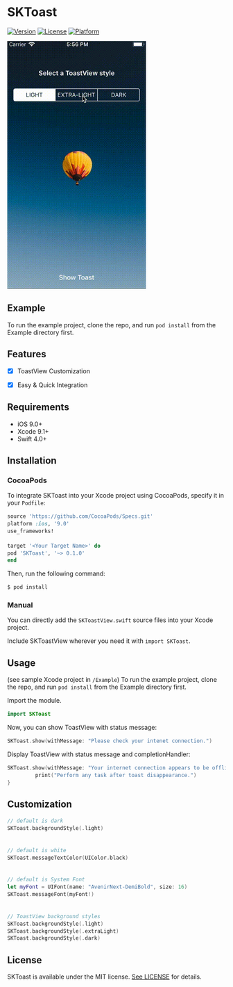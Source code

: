 # SKToast

[![Version](https://img.shields.io/cocoapods/v/SKToast.svg?style=flat)](http://cocoapods.org/pods/SKToast)
[![License](https://img.shields.io/cocoapods/l/SKToast.svg?style=flat)](http://cocoapods.org/pods/SKToast)
[![Platform](https://img.shields.io/cocoapods/p/SKToast.svg?style=flat)](http://cocoapods.org/pods/SKToast)

![SKToast](SKToastView.gif)

## Example

To run the example project, clone the repo, and run `pod install` from the Example directory first.

## Features

- [x] ToastView Customization
- [x] Easy & Quick Integration


## Requirements

- iOS 9.0+
- Xcode 9.1+
- Swift 4.0+

## Installation

### CocoaPods
To integrate SKToast into your Xcode project using CocoaPods, specify it in your `Podfile`:
```ruby
source 'https://github.com/CocoaPods/Specs.git'
platform :ios, '9.0'
use_frameworks!

target '<Your Target Name>' do
pod 'SKToast', '~> 0.1.0'
end
```

Then, run the following command:

```bash
$ pod install
```


### Manual
You can directly add the `SKToastView.swift` source files into your Xcode project.

Include SKToastView wherever you need it with `import SKToast`.


## Usage

(see sample Xcode project in `/Example`)
To run the example project, clone the repo, and run `pod install` from the Example directory first.

Import the module.
```swift
import SKToast
```


Now, you can show ToastView with status message:
```swift
SKToast.show(withMessage: "Please check your intenet connection.")
```


Display ToastView with status message and completionHandler:
```swift
SKToast.show(withMessage: "Your internet connection appears to be offline, please check your internet connection") {
         print("Perform any task after toast disappearance.")
}
```


## Customization
```swift
// default is dark
SKToast.backgroundStyle(.light)


// default is white
SKToast.messageTextColor(UIColor.black)


// default is System Font
let myFont = UIFont(name: "AvenirNext-DemiBold", size: 16)
SKToast.messageFont(myFont!)


// ToastView background styles
SKToast.backgroundStyle(.light)
SKToast.backgroundStyle(.extraLight)
SKToast.backgroundStyle(.dark)
```

## License

SKToast is available under the MIT license. [See LICENSE](https://github.com/SachK13/SKToast/blob/master/LICENSE) for details.
